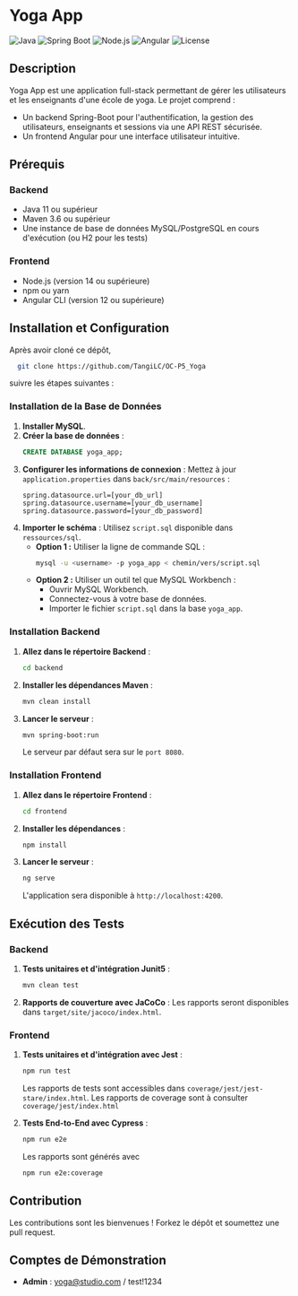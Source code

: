 # Yoga App

![Java](https://img.shields.io/badge/Java-11%2B-blue)
![Spring Boot](https://img.shields.io/badge/Spring%20Boot-2.5.4-green)
![Node.js](https://img.shields.io/badge/Node.js-14%2B-brightgreen)
![Angular](https://img.shields.io/badge/Angular-12%2B-red)
![License](https://img.shields.io/badge/License-MIT-yellow)

## Description
Yoga App est une application full-stack permettant de gérer les utilisateurs et les enseignants d'une école de yoga. Le projet comprend :
- Un backend Spring-Boot pour l'authentification, la gestion des utilisateurs, enseignants et sessions via une API REST sécurisée.
- Un frontend Angular pour une interface utilisateur intuitive.

## Prérequis

### Backend
- Java 11 ou supérieur
- Maven 3.6 ou supérieur
- Une instance de base de données MySQL/PostgreSQL en cours d'exécution (ou H2 pour les tests)

### Frontend
- Node.js (version 14 ou supérieure)
- npm ou yarn
- Angular CLI (version 12 ou supérieure)

## Installation et Configuration

Après avoir cloné ce dépôt,
 ```bash
   git clone https://github.com/TangiLC/OC-P5_Yoga
   ```
suivre les étapes suivantes :

### Installation de la Base de Données
1. **Installer MySQL**.
2. **Créer la base de données** :
   ```sql
   CREATE DATABASE yoga_app;
   ```
3. **Configurer les informations de connexion** :
   Mettez à jour `application.properties` dans `back/src/main/resources` :
   ```properties
   spring.datasource.url=[your_db_url]
   spring.datasource.username=[your_db_username]
   spring.datasource.password=[your_db_password]
   ```
4. **Importer le schéma** :
   Utilisez `script.sql` disponible dans `ressources/sql`.
   - **Option 1 :** Utiliser la ligne de commande SQL :
     ```bash
     mysql -u <username> -p yoga_app < chemin/vers/script.sql
     ```
   - **Option 2 :** Utiliser un outil tel que MySQL Workbench :
     - Ouvrir MySQL Workbench.
     - Connectez-vous à votre base de données.
     - Importer le fichier `script.sql` dans la base `yoga_app`.

### Installation Backend

1. **Allez dans le répertoire Backend** :
   ```bash
   cd backend
   ```
2. **Installer les dépendances Maven** :
   ```bash
   mvn clean install
   ```
3. **Lancer le serveur** :
   ```bash
   mvn spring-boot:run
   ```
   Le serveur par défaut sera sur le `port 8080`.

### Installation Frontend
1. **Allez dans le répertoire Frontend** :
   ```bash
   cd frontend
   ```
2. **Installer les dépendances** :
   ```bash
   npm install
   ```
3. **Lancer le serveur** :
   ```bash
   ng serve
   ```
   L'application sera disponible à `http://localhost:4200`.

## Exécution des Tests

### Backend
1. **Tests unitaires et d'intégration Junit5** :
   ```bash
   mvn clean test
   ```
2. **Rapports de couverture avec JaCoCo** :
   Les rapports seront disponibles dans `target/site/jacoco/index.html`.

### Frontend
1. **Tests unitaires et d'intégration avec Jest** :
   ```bash
   npm run test
   ```
    Les rapports de tests sont accessibles dans `coverage/jest/jest-stare/index.html`.
    Les rapports de coverage sont à consulter `coverage/jest/index.html`

2. **Tests End-to-End avec Cypress** :
   ```bash
   npm run e2e
   ```
   Les rapports sont générés avec
   ```bash
   npm run e2e:coverage
   ```


## Contribution
Les contributions sont les bienvenues ! Forkez le dépôt et soumettez une pull request.

## Comptes de Démonstration
- **Admin** : yoga@studio.com / test!1234
